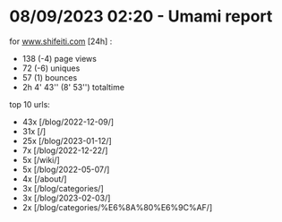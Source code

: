 # 08/09/2023 02:20 - Umami report
for www.shifeiti.com [24h] :

 - 138 (-4) page views
 - 72 (-6) uniques
 - 57 (1) bounces
 - 2h 4' 43'' (8' 53'') totaltime


top 10 urls:
 - 43x [/blog/2022-12-09/]
 - 31x [/]
 - 25x [/blog/2023-01-12/]
 - 7x [/blog/2022-12-22/]
 - 5x [/wiki/]
 - 5x [/blog/2022-05-07/]
 - 4x [/about/]
 - 3x [/blog/categories/]
 - 3x [/blog/2023-02-03/]
 - 2x [/blog/categories/%E6%8A%80%E6%9C%AF/]


